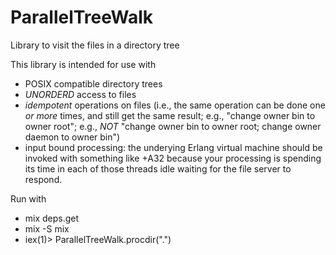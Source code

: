 # ParallelTreeWalk
Library to visit the files in a directory tree

This library is intended for use with
* POSIX compatible directory trees
* *UNORDERD* access to files
* *idempotent* operations on files (i.e., the same operation can be done one *or more* times, and still get the same result; e.g., "change owner bin to owner root"; e.g., *NOT* "change owner bin to owner root; change owner daemon to owner bin")
* input bound processing: the underying Erlang virtual machine should be invoked with something like +A32 because your processing is spending its time in each of those threads idle waiting for the file server to respond.

Run with
* mix deps.get
* mix -S mix
* iex(1)> ParallelTreeWalk.procdir(".")
